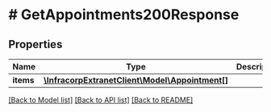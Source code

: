 # # GetAppointments200Response

## Properties

Name | Type | Description | Notes
------------ | ------------- | ------------- | -------------
**items** | [**\InfracorpExtranetClient\Model\Appointment[]**](Appointment.md) |  | [optional]

[[Back to Model list]](../../README.md#models) [[Back to API list]](../../README.md#endpoints) [[Back to README]](../../README.md)
